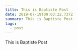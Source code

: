 ```yaml
---
title: This is Baptiste Post
date: 2019-07-19T00:03:22.737Z
summary: This is Baptiste Post
tags:
  - post
---
```

This is Baptiste Post
